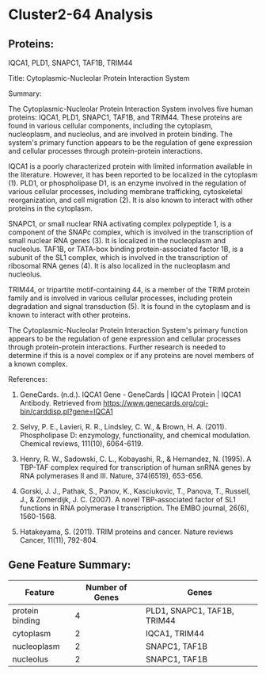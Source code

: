 # Cluster2-64 Analysis

## Proteins: 

IQCA1, PLD1, SNAPC1, TAF1B, TRIM44

Title: Cytoplasmic-Nucleolar Protein Interaction System

Summary:

The Cytoplasmic-Nucleolar Protein Interaction System involves five human proteins: IQCA1, PLD1, SNAPC1, TAF1B, and TRIM44. These proteins are found in various cellular components, including the cytoplasm, nucleoplasm, and nucleolus, and are involved in protein binding. The system's primary function appears to be the regulation of gene expression and cellular processes through protein-protein interactions.

IQCA1 is a poorly characterized protein with limited information available in the literature. However, it has been reported to be localized in the cytoplasm (1). PLD1, or phospholipase D1, is an enzyme involved in the regulation of various cellular processes, including membrane trafficking, cytoskeletal reorganization, and cell migration (2). It is also known to interact with other proteins in the cytoplasm.

SNAPC1, or small nuclear RNA activating complex polypeptide 1, is a component of the SNAPc complex, which is involved in the transcription of small nuclear RNA genes (3). It is localized in the nucleoplasm and nucleolus. TAF1B, or TATA-box binding protein-associated factor 1B, is a subunit of the SL1 complex, which is involved in the transcription of ribosomal RNA genes (4). It is also localized in the nucleoplasm and nucleolus.

TRIM44, or tripartite motif-containing 44, is a member of the TRIM protein family and is involved in various cellular processes, including protein degradation and signal transduction (5). It is found in the cytoplasm and is known to interact with other proteins.

The Cytoplasmic-Nucleolar Protein Interaction System's primary function appears to be the regulation of gene expression and cellular processes through protein-protein interactions. Further research is needed to determine if this is a novel complex or if any proteins are novel members of a known complex.

References:

1. GeneCards. (n.d.). IQCA1 Gene - GeneCards | IQCA1 Protein | IQCA1 Antibody. Retrieved from https://www.genecards.org/cgi-bin/carddisp.pl?gene=IQCA1

2. Selvy, P. E., Lavieri, R. R., Lindsley, C. W., & Brown, H. A. (2011). Phospholipase D: enzymology, functionality, and chemical modulation. Chemical reviews, 111(10), 6064-6119.

3. Henry, R. W., Sadowski, C. L., Kobayashi, R., & Hernandez, N. (1995). A TBP-TAF complex required for transcription of human snRNA genes by RNA polymerases II and III. Nature, 374(6519), 653-656.

4. Gorski, J. J., Pathak, S., Panov, K., Kasciukovic, T., Panova, T., Russell, J., & Zomerdijk, J. C. (2007). A novel TBP-associated factor of SL1 functions in RNA polymerase I transcription. The EMBO journal, 26(6), 1560-1568.

5. Hatakeyama, S. (2011). TRIM proteins and cancer. Nature reviews Cancer, 11(11), 792-804.

## Gene Feature Summary: 

| Feature | Number of Genes | Genes |
| --- | --- | --- |
| protein binding | 4 | PLD1, SNAPC1, TAF1B, TRIM44 |
| cytoplasm | 2 | IQCA1, TRIM44 |
| nucleoplasm | 2 | SNAPC1, TAF1B |
| nucleolus | 2 | SNAPC1, TAF1B |


